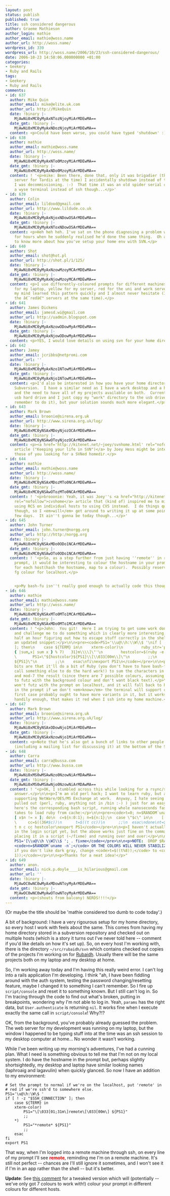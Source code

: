 ```yaml
---
layout: post
status: publish
published: true
title: ssh considered dangerous
author: Graeme Mathieson
author_login: mathie
author_email: mathie@woss.name
author_url: http://woss.name/
wordpress_id: 339
wordpress_url: http://woss.name/2006/10/23/ssh-considered-dangerous/
date: 2006-10-23 14:50:06.000000000 +01:00
categories:
- Geekery
- Ruby and Rails
tags:
- Geekery
- Ruby and Rails
comments:
- id: 637
  author: Mike Quin
  author_email: mike@elite.uk.com
  author_url: http://MikeQuin
  date: !binary |-
    MjAwNi0xMC0yMyAxNTozNjoyMiArMDEwMA==
  date_gmt: !binary |-
    MjAwNi0xMC0yMyAxNDozNjoyMiArMDEwMA==
  content: <p>Could have been worse, you could have typed 'shutdown' :)</p>
- id: 638
  author: mathie
  author_email: mathie@woss.name
  author_url: http://woss.name/
  date: !binary |-
    MjAwNi0xMC0yMyAxNTo0MzoyMiArMDEwMA==
  date_gmt: !binary |-
    MjAwNi0xMC0yMyAxNDo0MzoyMiArMDEwMA==
  content: ! '<p>mike: Been there, done that, only it was brigadier (the primary NIS
    server for Tardis at the time) I accidentally shutdown instead of the web server
    I was decommissioning. :-)  That time it was an old spider serial console and
    a wyse terminal instead of ssh though...</p>'
- id: 639
  author: Colin
  author_email: lildood@gmail.com
  author_url: http://www.lildude.co.uk
  date: !binary |-
    MjAwNi0xMC0yMyAxNjoxNDowOSArMDEwMA==
  date_gmt: !binary |-
    MjAwNi0xMC0yMyAxNToxNDowOSArMDEwMA==
  content: <p>Heh heh heh. I've sat on the phone diagnosing a problem with a customer
    for hours when he suddenly realised he'd done the same thing.  Oh and I'd be interested
    to know more about how you've setup your home env with SVN.</p>
- id: 640
  author: Shot
  author_email: shot@hot.pl
  author_url: http://shot.pl/1/125/
  date: !binary |-
    MjAwNi0xMC0yMyAxNzowMzoyMCArMDEwMA==
  date_gmt: !binary |-
    MjAwNi0xMC0yMyAxNjowMzoyMCArMDEwMA==
  content: <p>I use differently-coloured prompts for different machines â€“ green
    for my laptop, yellow for my server, red for the uni and work servers I administer;
    my mind learned this pattern quickly and I almost never hesitate (I never administer
    the â€˜redâ€™ servers at the same time).</p>
- id: 641
  author: James Dickens
  author_email: jamesd.wi@gmail.com
  author_url: http://uadmin.blogspot.com
  date: !binary |-
    MjAwNi0xMC0yMyAxNzowODowMyArMDEwMA==
  date_gmt: !binary |-
    MjAwNi0xMC0yMyAxNjowODowMyArMDEwMA==
  content: <p>YES, I would love details on using svn for your home directory.</p>
- id: 642
  author: Jamey
  author_email: jcribbs@netpromi.com
  author_url: ''
  date: !binary |-
    MjAwNi0xMC0yMyAxNzo1NTowMiArMDEwMA==
  date_gmt: !binary |-
    MjAwNi0xMC0yMyAxNjo1NTowMiArMDEwMA==
  content: <p>I'd also be interested in how you have your home directory set up in
    Subversion.  I have a similar need as I have a work desktop and a home desktop
    and the need to have all of my projects available on both.  Currently I have a
    usb hard drive and I just copy my "work" directory to the usb drive (when I can
    remember to do it), but your solution sounds much more elegant.</p>
- id: 643
  author: Mark Brown
  author_email: broonie@sirena.org.uk
  author_url: http://www.sirena.org.uk/log/
  date: !binary |-
    MjAwNi0xMC0yNSAxMDoyNjozOCArMDEwMA==
  date_gmt: !binary |-
    MjAwNi0xMC0yNSAwOToyNjozOCArMDEwMA==
  content: <p><a href='http://kitenet.net/~joey/svnhome.html' rel="nofollow">This
    article ("Keeping your life in SVN")</a> by Joey Hess might be interesting to
    those of you looking for a SVNed homedir.</p>
- id: 644
  author: mathie
  author_email: mathie@woss.name
  author_url: http://woss.name/
  date: !binary |-
    MjAwNi0xMC0yNSAxMDozMTo0NCArMDEwMA==
  date_gmt: !binary |-
    MjAwNi0xMC0yNSAwOTozMTo0NCArMDEwMA==
  content: ! '<p>brooonie: Yeah, it was Joey''s <a href="http://kitenet.net/~joey/cvshome.html"
    rel="nofollow">cvshome</a> article that (kind of) inspired me to migrate from
    using RCS on individual hosts to using CVS instead.  I do things quite differently
    though, so I <em>will</em> get around to writing it up at some point in the next
    few days.  It ain''t gonna be today though...</p>'
- id: 645
  author: John Turner
  author_email: john.turner@norgg.org
  author_url: http://http:/norgg.org
  date: !binary |-
    MjAwNi0xMC0yNSAxMDo0ODo1NCArMDEwMA==
  date_gmt: !binary |-
    MjAwNi0xMC0yNSAwOTo0ODo1NCArMDEwMA==
  content: ! '<p>So, as a step further from just having ''remote'' in red on your
    prompt, it would be interesting to colour the hostname in your prompt differently
    for each host(hash the hostname, map to a colour).  Possibly reserving your usual
    fg colour for localhost.</p>


    <p>My bash-fu isn''t really good enough to actually code this though...</p>'
- id: 646
  author: mathie
  author_email: mathie@woss.name
  author_url: http://woss.name/
  date: !binary |-
    MjAwNi0xMC0yNSAxMTo0MTo1MCArMDEwMA==
  date_gmt: !binary |-
    MjAwNi0xMC0yNSAxMDo0MTo1MCArMDEwMA==
  content: ! "<p>John:  You git!  Here I am trying to get some work done and you go
    and challenge me to do something which is clearly more interesting, so I spend
    half an hour figuring out how to escape stuff correctly in the shell.  Here's
    an updated snippet:</p>\n\n<pre><code>PS1='\\u@\\h:\\W\\$ '\nif [ ! -z \"$SSH_CONNECTION\"
    ]; then\n    case ${TERM} in\n    xterm-color)\n        ruby_str='puts \"\\\\[\\\\033[01;#{(`hostname`.chomp.unpack(\"c*\").inject(0)
    { |sum,x| sum x } % 7)   31}m\\\\]\"'\n        hostcolor=$(ruby -e \"$ruby_str\")\n
    \       PS1=\"${hostcolor}${PS1}\\[\\033[00m\\]\"\n        ;;\n    *)\n        PS1=\"*remote*
    ${PS1}\"\n        ;;\n    esac\nfi\nexport PS1\n</code></pre>\n\n<p>The extra
    bits are that it'll do a bit of Ruby (you don't have to have bash-fu, you can
    call something else to do the hard work!) to sum the characters in the hostname
    and mod-7 the result (since there are 7 possible colours, assuming we don't want
    to futz with the background colour and don't want black text).</p>\n\n<p>It still
    won't futz with the prompt on localhost, and it will fall back to having *remote*
    in the prompt if we don't <em>know</em> the terminal will support color (that
    first case probably ought to have more variants in it, but it works for me).</p>\n\n<p>And,
    handily enough, that makes it red when I ssh into my home machine.</p>"
- id: 647
  author: Mark Brown
  author_email: broonie@sirena.org.uk
  author_url: http://www.sirena.org.uk/log/
  date: !binary |-
    MjAwNi0xMC0yNSAxODowNjo1MiArMDEwMA==
  date_gmt: !binary |-
    MjAwNi0xMC0yNSAxNzowNjo1MiArMDEwMA==
  content: <p>Note that he's also got a bunch of links to other people doing this
    (including a mailing list for discussing it) at the bottom of the SVN article.</p>
- id: 648
  author: Carra
  author_email: carra@bussa.com
  author_url: http://www.bussa.com
  date: !binary |-
    MjAwNi0xMS0wMSAwNzo0NzowNiArMDAwMA==
  date_gmt: !binary |-
    MjAwNi0xMS0wMSAwNjo0NzowNiArMDAwMA==
  content: ! "<p>OK, I stumbled across this while looking for a rsync/ssh/unicode
    answer.</p>\n\n<p>I'm an old perl hack; I want to learn ruby, but am stuck with
    supporting NetWare/OES/MS Exchange at work.  Anyway, I hate seeing the big guns
    pulled out (perl, ruby, anything not in /bin :-) ) just for an easy problem.   So
    here's the corresponding bash script, running whole nanoseconds faster than it
    takes to load ruby from cache:</p>\n\n<pre><code>t=0; n=$RANDOM`uname -n`\nwhile
    [ x$n != x ]; do\n  c=${n:0:1}; n=${n:1};\n  case \"$c\" in\n    [[:alnum:]] )\n
    \     cc=$((36#$c))\n      t=$((t cc))\n      ;;\n  esac\ndone\nt=$((t%8))\n\nhostcolor=\"33[1;3${t}m\"\nPS1=\"${hostcolor}${PS1}[33[00m]\"\nunset
    t n c cc hostcolor\nexport PS1</code></pre>\n\n<p>I haven't actually placed that
    in the login script yet, but the above works just fine on the command line by
    placing it in a script (~/fixme) and running over and over:</p>\n\n<pre><code>export
    PS1='[\\u@\\h \\W]\\$ '; . fixme</code></pre>\n\n<p>NOTE:  DROP $RANDOM FROM:
    <code>n=$RANDOM`uname -n`;</code> OR THE COLORS WILL NEVER STABILIZE.</p>\n\n<p>NOTE:
    if you don't like dark gray, change <code>t=$((t%8));</code> to <code>t=$((t%8
    1));</code></p>\n\n<p>Thanks for a neat idea!</p>"
- id: 649
  author: anon.
  author_email: nick.p.doyle____is_hilarious@gmail.com
  author_url: ''
  date: !binary |-
    MjAwOC0wNC0wMyAxMDowNToyMyArMDEwMA==
  date_gmt: !binary |-
    MjAwOC0wNC0wMyAwOTowNToyMyArMDEwMA==
  content: <p>(shouts from balcony) NERDS!!!!</p>
---
```

(Or maybe the title should be 'mathie considered too dumb to code today'.)

A bit of background:  I have a very rigourous setup for my home directory, so every host I work with feels about the same.  This comes from having my home directory stored in a subversion repository and checked out on multiple hosts (which is a story it turns out I've never told here -- comment if you'd like details on how it's set up).  So, on every host I'm working with, there is the directory `~/src/rubaidh/svn` which contains checked out copies of the projects I'm working on for [Rubaidh](http://www.rubaidh.com/).  Usually there will be the same projects both on my laptop and my desktop at home.

So, I'm working away today and I'm having this really weird error.  I can't log into a rails application I'm developing.  I think "ah, I have been fiddling around with the auth system, testing the password changing/resetting feature, maybe I changed it to something I can't remember.  So I fire up `script/console` and reset it to something known.  But I still can't log in.  So I'm tracing through the code to find out what's broken, putting in breakpoints, wondering why I'm not able to log in.  Yeah, `params` has the right data, but `User.authenticate` is returning `nil`.  It works fine when I execute exactly the same call in `script/console`!  Why?!?

OK, from the background, you've probably already guessed the problem.  The web server for my development was running on my laptop, but the window I happened to be typing stuff into at the time was an ssh session to my desktop computer at home...  No wonder it wasn't working.

While I've been writing up my morning's adventures, I've had a cunning plan.  What I need is something obvious to tell me that I'm not on my local system.  I do have the hostname in the prompt but, perhaps slightly shortsightedly, my desktop and laptop have similar looking names (laphroaig and lagavulin) when quickly glanced.  So now I have an addition to my environment:

    # Set the prompt to normal if we're on the localhost, put 'remote' in
    # red if we're ssh'd to somewhere else.
    PS1='\u@\h:\W\$ '
    if [ ! -z "$SSH_CONNECTION" ]; then
        case ${TERM} in
        xterm-color)
            PS1="\[\033[01;31m\]remote\[\033[00m\] ${PS1}"
            ;;
        *)
            PS1="*remote* ${PS1}"
            ;;
        esac
    fi
    export PS1

That way, when I'm logged into a remote machine through ssh, on every line of my prompt I'll see <span style="color: red;"><strong>remote</strong></span>, reminding me I'm on a remote machine.  It's still not perfect -- chances are I'll still ignore it sometimes, and I won't see it if I'm in an app rather than the shell -- but it's better.

**Update**: See [this comment](http://woss.name/2006/10/23/ssh-considered-dangerous/#comment-12764) for a tweaked version which will (potentially -- we've only got 7 colours to work with!) colour your prompt in different colours for different hosts.

